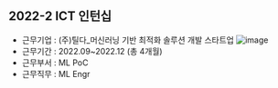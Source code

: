 ## 2022-2 ICT 인턴십
- 근무기업 : (주)틸다_머신러닝 기반 최적화 솔루션 개발 스타트업
![image](https://user-images.githubusercontent.com/86222332/209913549-4ebfd045-700b-4c75-9975-077a57f14390.png)
- 근무기간 : 2022.09~2022.12 (총 4개월)
- 근무부서 : ML PoC
- 근무직무 : ML Engr
